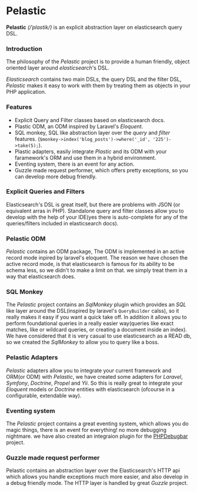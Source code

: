 # Pelastic

**Pelastic** _(/ˈplastik/)_ is an explicit abstraction layer on elasticsearch query DSL.

### Introduction
The philosophy of the *Pelastic* project is to provide a human friendly, object oriented layer around *elasticsearch*'s DSL.  

*Elasticsearch* contains two main DSLs, the query DSL and the filter DSL, *Pelastic* makes it easy to work with them by treating them as objects in your PHP application.

### Features
 - Explicit Query and Filter classes based on elasticsearch docs.
 - Plastic ODM, an ODM inspired by Laravel's *Eloquent*.
 - SQL monkey, SQL like abstraction layer over the *query* and *filter* features. (```$monkey->index('blog_posts')->where('_id', '225')->take(5);```).
 - Plastic adapters, easily integrate *Plastic* and its ODM with your faramework's ORM and use them in a hybrid environment.
 - Eventing system, there is an event for any action.
 - Guzzle made request performer, which offers pretty exceptions, so you can develop more debug friendly.

### Explicit Queries and Filters
Elasticsearch's DSL is great itself, but there are problems with JSON (or equivalent arras in PHP). Standalone query and filter classes allow you to develop with the help of your IDE(yes there is auto-complete for any of the queries/filters included in elasticsearch docs).  

### Pelastic ODM
*Pelastic* contains an ODM package, The ODM is implemented in an active record mode inpired by laravel's eloquent. The reason we have chosen the active record mode, is that elasticsearch is famous for its ability to be schema less, so we didn't to make a limit on that. we simply treat them in a way that elasticsearch does. 

### SQL Monkey
The *Pelastic* project contains an *SqlMonkey* plugin which provides an *SQL* like layer around the DSL(inspired by laravel's ```QueryBuilder``` calss), so it really makes it easy if you want a quick take off. In addition it allows you to perform foundational queries in a really easier way(queries like exact matches, like or wildcard queries, or creating a document inside an index).
We have considered that it is very casual to use elasticsearch as a READ db, so we created the *SqlMonkey* to allow you to query like a boss.  

### Pelastic Adapters
*Pelastic* adapters allow you to integrate your current framework and ORM(or ODM) with *Pelastic*, we have created some adapters for *Laravel*, *Symfony*, *Doctrine*, *Propel* and *Yii*. So this is really great to integrate your *Eloquent* models or *Doctrine* entities with elasticsearch (ofcourse in a configurable, extendable way).

### Eventing system
The *Pelastic* project contains a great eventing system, which allows you do magic things, there is an event for everything! no more debugging nightmare. we have also created an integraion plugin for the [PHPDebugbar](http://phpdebugbar.com/) project.

### Guzzle made request performer
Pelastic contains an abstraction layer over the Elasticsearch's HTTP api which allows you handle exceptions much more easier, and also develop in a debug friendly mode. The HTTP layer is handled by great *Guzzle* project.


